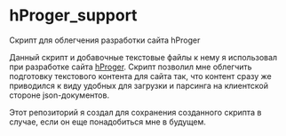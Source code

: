# hProger_support
Скрипт для облегчения разработки сайта hProger

Данный скрипт и добавочные текстовые файлы к нему я использовал при разработке сайта [hProger](https://github.com/SergeyLebidko/hungry_proger). Скрипт позволил мне облегчить подготовку текстового контента для сайта так, что контент сразу же приводился к виду удобных для загрузки и парсинга на клиентской стороне json-документов.

Этот репозиторий я создал для сохранения созданного скрипта в случае, если он еще понадобиться мне в будущем.
